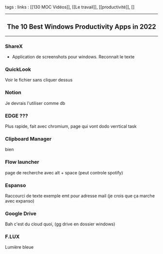 tags : 
links : [[130 MOC Vidéos]], [[Le travail]], [[productivité]], []

****

<h2 style="text-align: center;"> The 10 Best Windows Productivity Apps in 2022 </h2>

****



### ShareX
- Application de screenshots pour windows. Reconnait le texte

### QuickLook

Voir le fichier sans cliquer dessus

### Notion

Je devrais l'utiliser comme db

### EDGE ???

Plus rapide, fait avec chromium, page qui vont dodo
verrtical task


### Clipboard Manager

bien 

### Flow launcher

page de recherche avec alt + space (peut controle spotify)


### Espanso

Raccourci de texte exemple emt pour adresse mail (je crois que ça marche avec expanso)


### Google Drive

Bah c'est du cloud quoi, (gg drive en dossier windows)

### F.LUX

Lumière bleue

